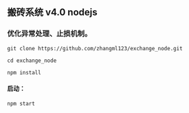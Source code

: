 ## 搬砖系统 v4.0 nodejs 


### 优化异常处理、止损机制。

    git clone https://github.com/zhangml123/exchange_node.git	
	
    cd exchange_node

    npm install
	
#### 启动：
  
	npm start
